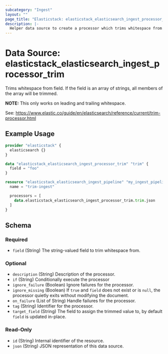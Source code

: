 ```yaml
---
subcategory: "Ingest"
layout: ""
page_title: "Elasticstack: elasticstack_elasticsearch_ingest_processor_trim Data Source"
description: |-
  Helper data source to create a processor which trims whitespace from field.
---
```


# Data Source: elasticstack_elasticsearch_ingest_processor_trim

Trims whitespace from field. If the field is an array of strings, all members of the array will be trimmed.

**NOTE:** This only works on leading and trailing whitespace.

See: https://www.elastic.co/guide/en/elasticsearch/reference/current/trim-processor.html


## Example Usage

```terraform
provider "elasticstack" {
  elasticsearch {}
}

data "elasticstack_elasticsearch_ingest_processor_trim" "trim" {
  field = "foo"
}

resource "elasticstack_elasticsearch_ingest_pipeline" "my_ingest_pipeline" {
  name = "trim-ingest"

  processors = [
    data.elasticstack_elasticsearch_ingest_processor_trim.trim.json
  ]
}
```

<!-- schema generated by tfplugindocs -->
## Schema

### Required

- `field` (String) The string-valued field to trim whitespace from.

### Optional

- `description` (String) Description of the processor.
- `if` (String) Conditionally execute the processor
- `ignore_failure` (Boolean) Ignore failures for the processor.
- `ignore_missing` (Boolean) If `true` and `field` does not exist or is `null`, the processor quietly exits without modifying the document.
- `on_failure` (List of String) Handle failures for the processor.
- `tag` (String) Identifier for the processor.
- `target_field` (String) The field to assign the trimmed value to, by default `field` is updated in-place.

### Read-Only

- `id` (String) Internal identifier of the resource.
- `json` (String) JSON representation of this data source.
